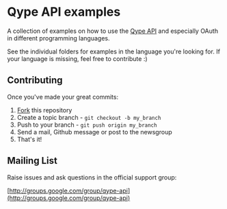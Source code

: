 Qype API examples
=================

A collection of examples on how to use the [Qype API](http://www.qype.co.uk/developers/api)
and especially OAuth in different programming languages.

See the individual folders for examples in the language you're looking for. If
your language is missing, feel free to contribute :)


Contributing
------------

Once you've made your great commits:

1. [Fork](http://help.github.com/forking/) this repository
2. Create a topic branch - `git checkout -b my_branch`
3. Push to your branch - `git push origin my_branch`
4. Send a mail, Github message or post to the newsgroup
5. That's it!

Mailing List
------------

Raise issues and ask questions in the official support group:

[http://groups.google.com/group/qype-api](http://groups.google.com/group/qype-api)

